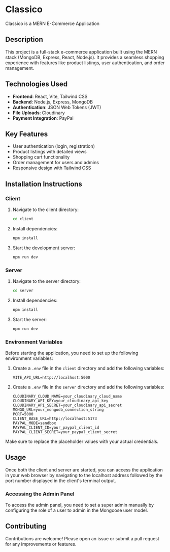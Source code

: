 # Classico

Classico is a MERN E-Commerce Application

## Description

This project is a full-stack e-commerce application built using the MERN stack (MongoDB, Express, React, Node.js). It provides a seamless shopping experience with features like product listings, user authentication, and order management.

## Technologies Used
- **Frontend**: React, Vite, Tailwind CSS
- **Backend**: Node.js, Express, MongoDB
- **Authentication**: JSON Web Tokens (JWT)
- **File Uploads**: Cloudinary
- **Payment Integration**: PayPal

## Key Features
- User authentication (login, registration)
- Product listings with detailed views
- Shopping cart functionality
- Order management for users and admins
- Responsive design with Tailwind CSS

## Installation Instructions

### Client

1. Navigate to the client directory:
   ```bash
   cd client
   ```

2. Install dependencies:
   ```bash
   npm install
   ```

3. Start the development server:
   ```bash
   npm run dev
   ```

### Server

1. Navigate to the server directory:
   ```bash
   cd server
   ```

2. Install dependencies:
   ```bash
   npm install
   ```

3. Start the server:
   ```bash
   npm run dev
   ```

### Environment Variables

Before starting the application, you need to set up the following environment variables:

1. Create a `.env` file in the `client` directory and add the following variables:
   ```
   VITE_API_URL=http://localhost:5000
   ```

2. Create a `.env` file in the `server` directory and add the following variables:
   ```
   CLOUDINARY_CLOUD_NAME=your_cloudinary_cloud_name
   CLOUDINARY_API_KEY=your_cloudinary_api_key
   CLOUDINARY_API_SECRET=your_cloudinary_api_secret
   MONGO_URL=your_mongodb_connection_string
   PORT=5000
   CLIENT_BASE_URL=http://localhost:5173
   PAYPAL_MODE=sandbox
   PAYPAL_CLIENT_ID=your_paypal_client_id
   PAYPAL_CLIENT_SECRET=your_paypal_client_secret
   ```

Make sure to replace the placeholder values with your actual credentials.

## Usage

Once both the client and server are started, you can access the application in your web browser by navigating to the localhost address followed by the port number displayed in the client's terminal output.

### Accessing the Admin Panel

To access the admin panel, you need to set a super admin manually by configuring the role of a user to admin in the Mongoose user model.

## Contributing

Contributions are welcome! Please open an issue or submit a pull request for any improvements or features.
